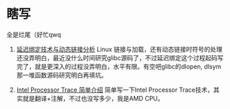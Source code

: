 # 瞎写

全是烂尾（好忙qwq

1. [延迟绑定技术与动态链接分析](./lazybinding/loader-dynamiclink.md)
  Linux 链接与加载，还有动态链接时符号的处理还没弄明白，最近没什么时间研究glibc源码了，不过延迟绑定这个过程起码写完了，就是更深入的过程没弄明白，水平有限。有空吧glibc的dlopen, dlsym那一堆函数源码研究明白再填坑。

2. [Intel Processor Trace 简单介绍](./IntelPT/main.md)
  简单写一下Intel Processor Trace技术，其实就是翻译+注解，不过也没写多少，我是AMD CPU。
